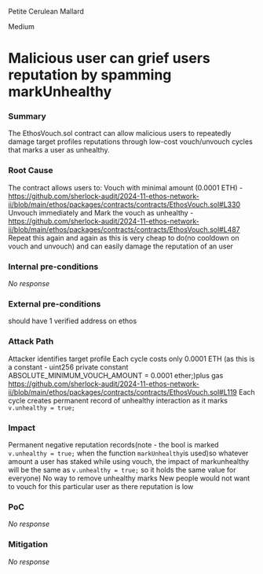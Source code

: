 Petite Cerulean Mallard

Medium

# Malicious user can grief users reputation by spamming markUnhealthy

### Summary

The EthosVouch.sol contract can allow malicious users to repeatedly damage target profiles reputations through low-cost vouch/unvouch cycles that marks a user as unhealthy.

### Root Cause

The contract allows users to:
Vouch with minimal amount (0.0001 ETH) - https://github.com/sherlock-audit/2024-11-ethos-network-ii/blob/main/ethos/packages/contracts/contracts/EthosVouch.sol#L330
Unvouch immediately and Mark the vouch as unhealthy  - https://github.com/sherlock-audit/2024-11-ethos-network-ii/blob/main/ethos/packages/contracts/contracts/EthosVouch.sol#L487
Repeat this again and again as this is very cheap to do(no cooldown on vouch and unvouch) and can easily damage the reputation of an user


### Internal pre-conditions

_No response_

### External pre-conditions

should have 1 verified address on ethos

### Attack Path

Attacker identifies target profile
Each cycle costs only 0.0001 ETH (as this is a constant - uint256 private constant ABSOLUTE_MINIMUM_VOUCH_AMOUNT = 0.0001 ether;)plus gas  https://github.com/sherlock-audit/2024-11-ethos-network-ii/blob/main/ethos/packages/contracts/contracts/EthosVouch.sol#L119
Each cycle creates permanent record of unhealthy interaction as it marks `v.unhealthy = true;`

### Impact

Permanent negative reputation records(note - the bool is marked `v.unhealthy = true;` when the function `markUnhealthy`is used)so whatever amount a user has staked while using vouch, the impact of markunhealthy will be the same as `v.unhealthy = true;` so it holds the same value for everyone)
No way to remove unhealthy marks
New people would not want to vouch for this particular user as there reputation is low

### PoC

_No response_

### Mitigation

_No response_